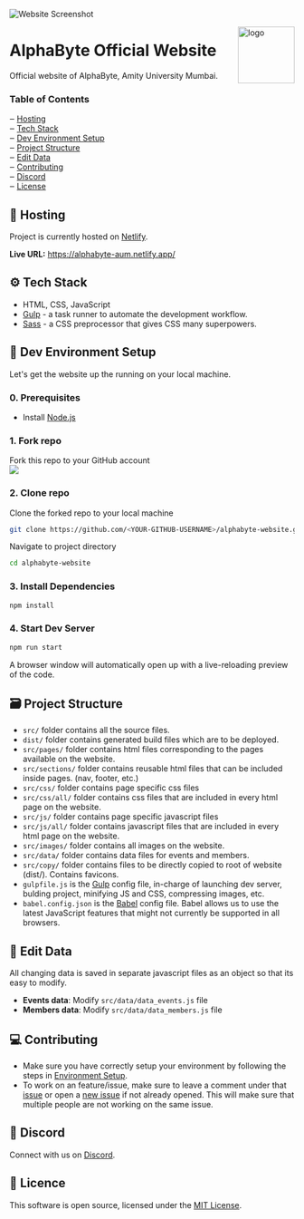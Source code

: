 
![Website Screenshot](https://i.ibb.co/RCqHQy2/Alpha-Byte.png)

<img src="https://raw.githubusercontent.com/AlphaByte-dev/alphabyte-website/main/src/images/AlphaByte_logo-only.png" alt="logo" width="100px" align="right" />

# AlphaByte Official Website
Official website of AlphaByte, Amity University Mumbai.

### Table of Contents

‒ [Hosting](#hosting)  
‒ [Tech Stack](#tech-stack)  
‒ [Dev Environment Setup](#environment-setup)  
‒ [Project Structure](#project-structure)  
‒ [Edit Data](#edit-data)  
‒ [Contributing](#contributing)  
‒ [Discord](#discord)  
‒ [License](#license)  

<a id="hosting"></a>
## 🚀 Hosting
Project is currently hosted on [Netlify](https://www.netlify.com/).

**Live URL:** https://alphabyte-aum.netlify.app/

<a id="tech-stack"></a>
## ⚙️ Tech Stack
* HTML, CSS, JavaScript
* [Gulp](http://gulpjs.com) - a task runner to automate the development workflow.
* [Sass](https://sass-lang.com/) - a CSS preprocessor that gives CSS many superpowers.

<a id="environment-setup"></a>
## 🔨 Dev Environment Setup
Let's get the website up the running on your local machine.

### 0. Prerequisites
* Install [Node.js](http://nodejs.org)

### 1. Fork repo
Fork this repo to your GitHub account  
![](https://i.ibb.co/rZSBzQ7/Capture.png)

### 2. Clone repo
Clone the forked repo to your local machine
```bash
git clone https://github.com/<YOUR-GITHUB-USERNAME>/alphabyte-website.git
```
Navigate to project directory
```bash
cd alphabyte-website
```

### 3. Install Dependencies
```bash
npm install
```

### 4. Start Dev Server
```bash
npm run start
```
A browser window will automatically open up with a live-reloading preview of the code.

<a id="project-structure"></a>
## 🗃 Project Structure
* `src/` folder contains all the source files.
* `dist/` folder contains generated build files which are to be deployed.
* `src/pages/` folder contains html files corresponding to the pages available on the website.
* `src/sections/` folder contains reusable html files that can be included inside pages. (nav, footer, etc.)
* `src/css/` folder contains page specific css files
* `src/css/all/` folder contains css files that are included in every html page on the website.
* `src/js/` folder contains page specific javascript files
* `src/js/all/` folder contains javascript files that are included in every html page on the website.
* `src/images/` folder contains all images on the website.
* `src/data/` folder contains data files for events and members.
* `src/copy/` folder contains files to be directly copied to root of website (dist/). Contains favicons.
* `gulpfile.js` is the [Gulp](http://gulpjs.com) config file, in-charge of launching dev server, bulding project, minifying JS and CSS, compressing images, etc.
* `babel.config.json` is the [Babel](http://babeljs.com) config file. Babel allows us to use the latest JavaScript features that might not currently be supported in all browsers.

<a id="edit-data"></a>
## 💾 Edit Data
All changing data is saved in separate javascript files as an object so that its easy to modify.
* **Events data**: Modify `src/data/data_events.js` file
* **Members data**: Modify `src/data/data_members.js` file

<a id="contributing"></a>
## 💻 Contributing
* Make sure you have correctly setup your environment by following the steps in [Environment Setup](#environment-setup).
* To work on an feature/issue, make sure to leave a comment under that [issue](https://github.com/AlphaByte-dev/alphabyte-website/issues) or open a [new issue](https://github.com/AlphaByte-dev/alphabyte-website/issues/new) if not already opened. This will make sure that multiple people are not working on the same issue.

<a id="discord"></a>
## 💬 Discord
Connect with us on [Discord](https://discord.gg/rRejGpe).

<a id="license"></a>
## 📜 Licence
This software is open source, licensed under the [MIT License](https://github.com/AlphaByte-dev/alphabyte-website/blob/master/LICENSE).